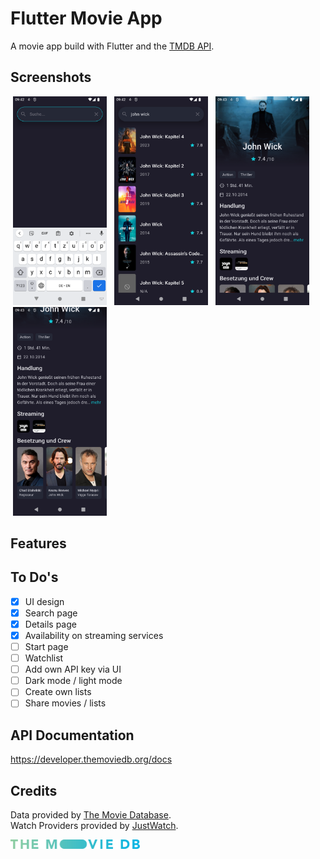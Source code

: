 # Flutter Movie App
A movie app build with Flutter and the [TMDB API](https://www.themoviedb.org).

## Screenshots
<p>
  <img src="./screenshots/search_page.png" width="150" hspace="4">
  <img src="./screenshots/movie_search_results.png" width="150" hspace="4">
  <img src="./screenshots/movie_details_page1.png" width="150" hspace="4">
  <img src="./screenshots/movie_details_page2.png" width="150" hspace="4">
</p>

## Features

## To Do's
- [x] UI design
- [x] Search page
- [x] Details page
- [x] Availability on streaming services
- [ ] Start page
- [ ] Watchlist
- [ ] Add own API key via UI
- [ ] Dark mode / light mode
- [ ] Create own lists
- [ ] Share movies / lists

## API Documentation
https://developer.themoviedb.org/docs

## Credits
Data provided by [The Movie Database](https://www.themoviedb.org).  
Watch Providers provided by [JustWatch](https://www.justwatch.com/).

<img height="15px" src="./tmdb_logo.svg">
